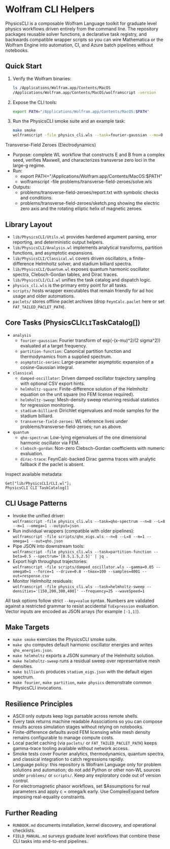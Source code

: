 # Wolfram CLI Helpers

PhysicsCLI is a composable Wolfram Language toolkit for graduate level physics workflows driven entirely from the command line. The repository packages reusable solver functions, a declarative task registry, and backwards compatible wrapper scripts so you can wire Mathematica or the Wolfram Engine into automation, CI, and Azure batch pipelines without notebooks.

## Quick Start

1. Verify the Wolfram binaries:

   ```sh
   ls /Applications/Wolfram.app/Contents/MacOS
   /Applications/Wolfram.app/Contents/MacOS/wolframscript -version
   ```

2. Expose the CLI tools:

   ```sh
   export PATH="/Applications/Wolfram.app/Contents/MacOS:$PATH"
   ```

3. Run the PhysicsCLI smoke suite and an example task:

   ```sh
   make smoke
   wolframscript -file physics_cli.wls --task=fourier-gaussian --mu=0 --sigma=1 --params='[-1,1]' --t=0
   ```

Transverse-Field Zeroes (Electrodynamics)

- Purpose: complete WL workflow that constructs E and B from a complex seed, verifies Maxwell, and characterizes transverse zero loci in the large-g regime.
- Run:
  - export PATH="/Applications/Wolfram.app/Contents/MacOS:$PATH"
  - wolframscript -file problems/transverse-field-zeroes/solve.wls
- Outputs:
  - problems/transverse-field-zeroes/report.txt with symbolic checks and conditions.
  - problems/transverse-field-zeroes/sketch.png showing the electric zero axis and the rotating elliptic helix of magnetic zeroes.

## Library Layout

- `lib/PhysicsCLI/Utils.wl` provides hardened argument parsing, error reporting, and deterministic output helpers.
- `lib/PhysicsCLI/Analysis.wl` implements analytical transforms, partition functions, and asymptotic expansions.
- `lib/PhysicsCLI/Classical.wl` covers driven oscillators, a finite-difference Helmholtz solver, and stadium billiard spectra.
- `lib/PhysicsCLI/Quantum.wl` exposes quantum harmonic oscillator spectra, Clebsch-Gordan tables, and Dirac traces.
- `lib/PhysicsCLI/CLI.wl` unifies the task catalog and dispatch logic.
- `physics_cli.wls` is the primary entry point for all tasks.
- `scripts/` hosts wrapper executables that remain friendly for ad hoc usage and older automations.
- `paclets/` stores offline paclet archives (drop `FeynCalc.paclet` here or set `FAT_TAILED_PACLET_PATH`).

## Core Tasks (PhysicsCLI`CLI`TaskCatalog[])

- `analysis`  
  - `fourier-gaussian`: Fourier transform of exp(-(x-mu)^2/(2 sigma^2)) evaluated at a target frequency.  
  - `partition-function`: Canonical partition function and thermodynamics from a supplied spectrum.  
  - `asymptotic-series`: Large-parameter asymptotic expansion of a cosine-Gaussian integral.
- `classical`  
  - `damped-oscillator`: Driven damped oscillator trajectory sampling with optional CSV export hints.  
  - `helmholtz-square`: Finite-difference solution of the Helmholtz equation on the unit square (no FEM license required).  
  - `helmholtz-sweep`: Mesh-density sweep returning residual statistics for regression monitoring.  
  - `stadium-billiard`: Dirichlet eigenvalues and mode samples for the stadium billiard.
  - `transverse-field-zeroes`: WL reference lives under problems/transverse-field-zeroes; run as above.
- `quantum`  
  - `qho-spectrum`: Low-lying eigenvalues of the one dimensional harmonic oscillator via FEM.  
  - `clebsch-gordan`: Non-zero Clebsch-Gordan coefficients with numeric evaluation.  
  - `dirac-trace`: FeynCalc-backed Dirac gamma traces with analytic fallback if the paclet is absent.

Inspect available metadata:

```wolfram
Get["lib/PhysicsCLI/CLI.wl"];
PhysicsCLI`CLI`TaskCatalog[]
```

## CLI Usage Patterns

- Invoke the unified driver:  
  `wolframscript -file physics_cli.wls --task=qho-spectrum --n=8 --L=8 --m=1 --omega=1 --output=json`
- Run individual wrappers (compatible with older pipelines):  
  `wolframscript -file scripts/qho_eigs.wls --n=8 --L=8 --m=1 --omega=1 --out=qho.json`
- Pipe JSON into downstream tools:  
  `wolframscript -file physics_cli.wls --task=partition-function --beta=0.5 --spectrum='[0.5,1.5,2.5]' | jq .`
- Export high throughput trajectories:  
  `wolframscript -file scripts/damped_oscillator.wls --gamma=0.05 --omega0=1 --force=1 --drive=0.8 --tmax=100 --samples=4001 --out=response.csv`
- Monitor Helmholtz residuals:  
  `wolframscript -file physics_cli.wls --task=helmholtz-sweep --densities='[150,200,300,400]' --frequency=25 --waveSpeed=1`

All task options follow strict `--key=value` syntax. Numbers are validated against a restricted grammar to resist accidental `ToExpression` evaluation. Vector inputs are encoded as JSON arrays (for example `[-1,1]`).

## Make Targets

- `make smoke` exercises the PhysicsCLI smoke suite.
- `make qho` computes default harmonic oscillator energies and writes `qho_energies.json`.
- `make helmholtz` exports a JSON summary of the Helmholtz solution.
- `make helmholtz-sweep` runs a residual sweep over representative mesh densities.
- `make billiards` produces `stadium_eigs.json` with the default eigen spectrum.
- `make fourier`, `make partition`, `make physics` demonstrate common PhysicsCLI invocations.

## Resilience Principles

- ASCII only outputs keep logs parsable across remote shells.
- Every task returns machine readable Associations so you can compose results across simulation stages without relying on notebooks.
- Finite-difference defaults avoid FEM licensing while mesh density remains configurable to manage compute costs.
- Local paclet caching (via `paclets/` or `FAT_TAILED_PACLET_PATH`) keeps gamma-trace tooling available without network access.
- Smoke tests cover Fourier analytics, thermodynamics, quantum spectra, and classical integration to catch regressions rapidly.
- Language policy: this repository is Wolfram Language only for problem solutions and automation; do not add Python or other non-WL sources under `problems/` or `scripts/`. Keep any exploratory code out of version control.
- For electromagnetic phasor workflows, set $Assumptions for real parameters and apply c = omega/k early. Use ComplexExpand before imposing real-equality constraints.

## Further Reading

- `RUNBOOK.md` documents installation, kernel discovery, and operational checklists.
- `FIELD_MANUAL.md` surveys graduate level workflows that combine these CLI tasks into end-to-end pipelines.
